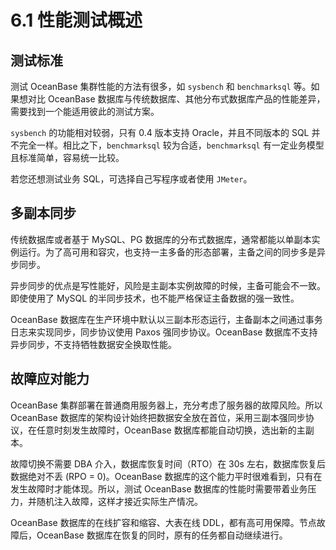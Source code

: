 # 6.1 性能测试概述

## 测试标准

测试 OceanBase 集群性能的方法有很多，如 `sysbench` 和 `benchmarksql` 等。如果想对比 OceanBase 数据库与传统数据库、其他分布式数据库产品的性能差异，需要找到一个能适用彼此的测试方案。

`sysbench` 的功能相对较弱，只有 0.4 版本支持 Oracle，并且不同版本的 SQL 并不完全一样。相比之下，`benchmarksql` 较为合适，`benchmarksql` 有一定业务模型且标准简单，容易统一比较。

若您还想测试业务 SQL，可选择自己写程序或者使用 `JMeter`。

## 多副本同步

传统数据库或者基于 MySQL、PG 数据库的分布式数据库，通常都能以单副本实例运行。为了高可用和容灾，也支持一主多备的形态部署，主备之间的同步多是异步同步。

异步同步的优点是写性能好，风险是主副本实例故障的时候，主备可能会不一致。即使使用了 MySQL 的半同步技术，也不能严格保证主备数据的强一致性。

OceanBase 数据库在生产环境中默认以三副本形态运行，主备副本之间通过事务日志来实现同步，同步协议使用 Paxos 强同步协议。OceanBase 数据库不支持异步同步，不支持牺牲数据安全换取性能。

## 故障应对能力

OceanBase 集群部署在普通商用服务器上，充分考虑了服务器的故障风险。所以 OceanBase 数据库的架构设计始终把数据安全放在首位，采用三副本强同步协议，在任意时刻发生故障时，OceanBase 数据库都能自动切换，选出新的主副本。

故障切换不需要 DBA 介入，数据库恢复时间（RTO）在 30s 左右，数据库恢复后数据绝对不丢 (RPO = 0)。OceanBase 数据库的这个能力平时很难看到，只有在发生故障时才能体现。所以，测试 OceanBase 数据库的性能时需要带着业务压力，并随机注入故障，这样才接近实际生产情况。

OceanBase 数据库的在线扩容和缩容、大表在线 DDL，都有高可用保障。节点故障后，OceanBase 数据库在恢复的同时，原有的任务都自动继续进行。
